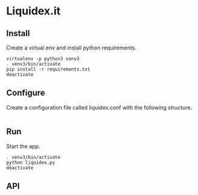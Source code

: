 # Liquidex.it

## Install
Create a virtual env and install python requirements.

```
virtualenv -p python3 venv3
. venv3/bin/activate
pip install -r requirements.txt
deactivate
```

## Configure
Create a configuration file called liquidex.conf with the following structure.

```

```

## Run
Start the app.

```
. venv3/bin/activate
python liquidex.py
deactivate
```

## API
